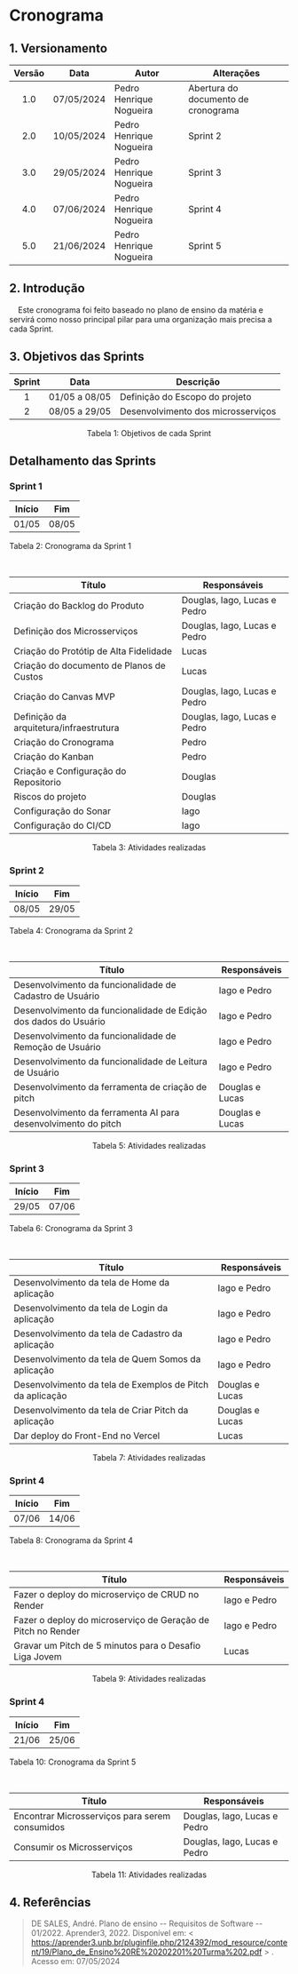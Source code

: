 # Cronograma 


## 1. Versionamento

| Versão | Data    | Autor             | Alterações                          | 
|:------:| --- | ----------------- | ----------------------------------- |
|  1.0   | 07/05/2024    | Pedro Henrique Nogueira | Abertura do documento de cronograma | 
|  2.0   | 10/05/2024    | Pedro Henrique Nogueira | Sprint 2 | 
|  3.0   | 29/05/2024    | Pedro Henrique Nogueira | Sprint 3 | 
|  4.0   | 07/06/2024    | Pedro Henrique Nogueira | Sprint 4 | 
|  5.0   | 21/06/2024    | Pedro Henrique Nogueira | Sprint 5 |


## 2. Introdução

&nbsp;&nbsp;&nbsp;&nbsp;Este cronograma foi feito baseado no plano de ensino da matéria e servirá como nosso principal pilar para uma organização mais precisa a cada Sprint.

## 3. Objetivos das Sprints

| Sprint | Data         | Descrição                                                              |
|:------:| ------------ | ---------------------------------------------------------------------- |
|   1    | 01/05 a 08/05 | Definição do Escopo do projeto |
|   2    | 08/05 a 29/05 | Desenvolvimento dos microsserviços |

<div style="text-align: center">
<p>Tabela 1: Objetivos de cada Sprint</p>
</div>

## Detalhamento das Sprints

### Sprint 1


| Início | Fim   |
| ------ | ----- |
| 01/05  | 08/05 |

<p>Tabela 2: Cronograma da Sprint 1 </p>

<br>

| Título                             | Responsáveis                 | 
| ---------------------------------- | ---------------------------- | 
| Criação do Backlog do Produto    | Douglas, Iago, Lucas e Pedro               | 
| Definição dos Microsserviços           | Douglas, Iago, Lucas e Pedro          |
| Criação do Protótip de Alta Fidelidade        | Lucas           |
| Criação do documento de Planos de Custos        | Lucas           |
| Criação do Canvas MVP        | Douglas, Iago, Lucas e Pedro         |
| Definição da arquitetura/infraestrutura       | Douglas, Iago, Lucas e Pedro         |
| Criação do Cronograma        | Pedro         |
| Criação do Kanban        | Pedro         |
| Criação e Configuração do Repositorio        | Douglas         |
| Riscos do projeto         | Douglas         |
| Configuração do Sonar        | Iago         |
| Configuração do CI/CD        | Iago         |

<div style="text-align: center">
<p>Tabela 3: Atividades realizadas</p>
</div>


### Sprint 2


| Início | Fim   |
| ------ | ----- |
| 08/05  | 29/05 |

<p>Tabela 4: Cronograma da Sprint 2 </p>

<br>

| Título                             | Responsáveis                 | 
| ---------------------------------- | ---------------------------- | 
| Desenvolvimento da funcionalidade de Cadastro de Usuário    |Iago e Pedro               | 
| Desenvolvimento da funcionalidade de Edição dos dados do Usuário          | Iago e Pedro         |
| Desenvolvimento da funcionalidade de Remoção de Usuário       | Iago e Pedro   |
| Desenvolvimento da funcionalidade de Leitura de Usuário      |Iago e Pedro  |
| Desenvolvimento da ferramenta de criação de pitch       | Douglas e Lucas            |
| Desenvolvimento da ferramenta AI para desenvolvimento do pitch      | Douglas e Lucas          |


<div style="text-align: center">
<p>Tabela 5: Atividades realizadas</p>
</div>

### Sprint 3


| Início | Fim   |
| ------ | ----- |
| 29/05  | 07/06 |

<p>Tabela 6: Cronograma da Sprint 3 </p>

<br>

| Título                             | Responsáveis                 | 
| ---------------------------------- | ---------------------------- | 
| Desenvolvimento da tela de Home da aplicação   |Iago e Pedro               | 
| Desenvolvimento da tela de Login da aplicação          | Iago e Pedro         |
| Desenvolvimento da tela de Cadastro da aplicação          | Iago e Pedro         |
| Desenvolvimento da tela de Quem Somos da aplicação          | Iago e Pedro         |
| Desenvolvimento da tela de Exemplos de Pitch da aplicação          | Douglas e Lucas         |
| Desenvolvimento da tela de Criar Pitch da aplicação          | Douglas e Lucas         |
| Dar deploy do Front-End no Vercel         | Lucas         |


<div style="text-align: center">
<p>Tabela 7: Atividades realizadas</p>
</div>


### Sprint 4


| Início | Fim   |
| ------ | ----- |
| 07/06 | 14/06 |

<p>Tabela 8: Cronograma da Sprint 4 </p>

<br>

| Título                             | Responsáveis                 | 
| ---------------------------------- | ---------------------------- | 
| Fazer o deploy do microserviço de CRUD no Render   |Iago e Pedro               | 
| Fazer o deploy do microserviço de Geração de Pitch no Render   |Iago e Pedro               | 
| Gravar um Pitch de 5 minutos para o Desafio Liga Jovem  | Lucas        | 



<div style="text-align: center">
<p>Tabela 9: Atividades realizadas</p>
</div>



### Sprint 4


| Início | Fim   |
| ------ | ----- |
| 21/06  | 25/06 |

<p>Tabela 10: Cronograma da Sprint 5 </p>

<br>

| Título                             | Responsáveis                 | 
| ---------------------------------- | ---------------------------- | 
| Encontrar Microsserviços para serem consumidos   |   Douglas, Iago, Lucas e Pedro            | 
| Consumir os Microsserviços    |Douglas, Iago, Lucas e Pedro                   | 




<div style="text-align: center">
<p>Tabela 11: Atividades realizadas</p>
</div>


## 4. Referências
>DE SALES, André. Plano de ensino -- Requisitos de Software -- 01/2022. Aprender3, 2022. Disponível em: < https://aprender3.unb.br/pluginfile.php/2124392/mod_resource/content/19/Plano_de_Ensino%20RE%20202201%20Turma%202.pdf > . Acesso em: 07/05/2024
